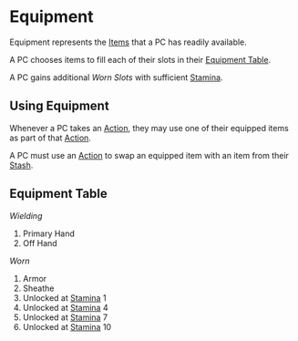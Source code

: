 # Equipment

Equipment represents the [Items](../../Items%20and%20Gear/Items.md) that a PC has readily available.

A PC chooses items to fill each of their slots in their [Equipment Table](Equipment.md#Equipment%20Table).

A PC gains additional *Worn Slots* with sufficient [Stamina](../Attributes/Stamina.md).

## Using Equipment

Whenever a PC takes an [Action](../../Game%20Procedures/Core%20Procedures/Action.md), they may use one of their equipped items as part of that [Action](../../Game%20Procedures/Core%20Procedures/Action.md).

A PC must use an [Action](../../Game%20Procedures/Core%20Procedures/Action.md) to swap an equipped item with an item from their [Stash](Stash.md).

## Equipment Table

*Wielding*
1. Primary Hand
2. Off Hand

*Worn*
1. Armor
2. Sheathe
3. Unlocked at [Stamina](../Attributes/Stamina.md) 1
4. Unlocked at [Stamina](../Attributes/Stamina.md) 4
5. Unlocked at [Stamina](../Attributes/Stamina.md) 7
6. Unlocked at [Stamina](../Attributes/Stamina.md) 10
